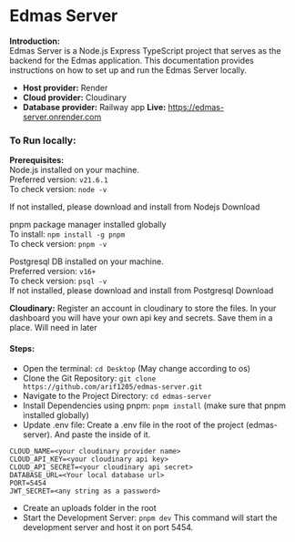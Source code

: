 # Edmas Server

**Introduction:**  
Edmas Server is a Node.js Express TypeScript project that serves as the backend for the Edmas application. This documentation provides instructions on how to set up and run the Edmas Server locally.

- **Host provider:** Render
- **Cloud provider:** Cloudinary
- **Database provider:** Railway app
  **Live:** https://edmas-server.onrender.com

### To Run locally:

**Prerequisites:**  
Node.js installed on your machine.  
Preferred version: `v21.6.1`  
To check version: `node -v`

If not installed, please download and install from Nodejs Download

pnpm package manager installed globally  
To install: `npm install -g pnpm`  
To check version: `pnpm -v`

Postgresql DB installed on your machine.  
Preferred version: `v16+`  
To check version: `psql -v`  
If not installed, please download and install from Postgresql Download

**Cloudinary:** Register an account in cloudinary to store the files. In your dashboard you will have your own api key and secrets. Save them in a place. Will need in later

#### Steps:

- Open the terminal: `cd Desktop` (May change according to os)
- Clone the Git Repository: `git clone ​​https://github.com/arif1205/edmas-server.git`
- Navigate to the Project Directory: `cd edmas-server`
- Install Dependencies using pnpm: `pnpm install` (make sure that pnpm installed globally)
- Update .env file: Create a .env file in the root of the project (edmas-server). And paste the inside of it.

```
CLOUD_NAME=<your cloudinary provider name>
CLOUD_API_KEY=<your cloudinary api key>
CLOUD_API_SECRET=<your cloudinary api secret>
DATABASE_URL=<Your local database url>
PORT=5454
JWT_SECRET=<any string as a password>
```

- Create an uploads folder in the root
- Start the Development Server: `pnpm dev` This command will start the development server and host it on port 5454.
